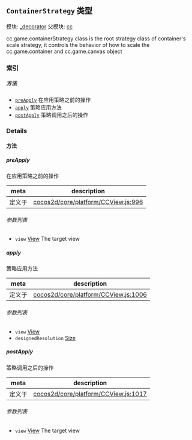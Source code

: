 ## `ContainerStrategy` 类型



模块: [_decorator](../modules/_decorator.md)
父模块: [cc](../modules/cc.md)


<p>cc.game.containerStrategy class is the root strategy class of container's scale strategy,
it controls the behavior of how to scale the cc.game.container and cc.game.canvas object</p>



### 索引



##### 方法

  - [`preApply`](#preapply) 在应用策略之前的操作
  - [`apply`](#apply) 策略应用方法
  - [`postApply`](#postapply) 策略调用之后的操作



### Details




<!-- Method Block -->
#### 方法


##### preApply

在应用策略之前的操作

| meta | description |
|------|-------------|
| 定义于 | [cocos2d/core/platform/CCView.js:996](https://github.com/cocos-creator/engine/blob/e222465ce8426e5cf32052e4f37701f3a529ed18/cocos2d/core/platform/CCView.js#L996) |

###### 参数列表
- `view` <a href="../classes/View.html" class="crosslink">View</a> The target view


##### apply

策略应用方法

| meta | description |
|------|-------------|
| 定义于 | [cocos2d/core/platform/CCView.js:1006](https://github.com/cocos-creator/engine/blob/e222465ce8426e5cf32052e4f37701f3a529ed18/cocos2d/core/platform/CCView.js#L1006) |

###### 参数列表
- `view` <a href="../classes/View.html" class="crosslink">View</a> 
- `designedResolution` <a href="../classes/Size.html" class="crosslink">Size</a> 


##### postApply

策略调用之后的操作

| meta | description |
|------|-------------|
| 定义于 | [cocos2d/core/platform/CCView.js:1017](https://github.com/cocos-creator/engine/blob/e222465ce8426e5cf32052e4f37701f3a529ed18/cocos2d/core/platform/CCView.js#L1017) |

###### 参数列表
- `view` <a href="../classes/View.html" class="crosslink">View</a> The target view




